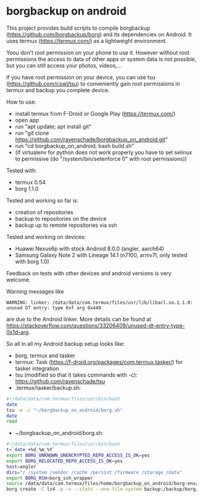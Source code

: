 # borgbackup on android
This project provides build scripts to compile borgbackup (https://github.com/borgbackup/borg) and its dependencies on Android. It uses termux (https://termux.com/) as a lightweight environment. 

Yoou don't root permission on your phone to use it. However without root permissions the access to data of other apps or system data is not possible, but you can still access your photos, videos,...

If you have root permission on your device, you can use tsu (https://github.com/cswl/tsu) to conveniently gain root permissions in termux and backup you complete device.

How to use:
 - install termux from F-Droid or Google Play (https://termux.com/)
 - open app
 - run "apt update; apt install git"
 - run "git clone https://github.com/ravenschade/borgbackup_on_android.git"
 - run "cd borgbackup_on_android; bash build.sh"
- (if virtualenv for python does not work properly you have to set selinux to permissive (do "/system/bin/setenforce 0" with root permissions))
 
Tested with:
- termux 0.54
- borg 1.1.0

Tested and working so far is:
- creation of repositories 
- backup to repositories on the device
- backup up to remote repositories via ssh

Tested and working on devices:
- Huawei Nexus6p with stock Android 8.0.0 (angler, aarch64)
- Samsung Galaxy Note 2 with Lineage 14.1 (n7100, armv7l, only tested with borg 1.0)

Feedback on tests with other devices and android versions is very welcome.

Warning messages like 
````
WARNING: linker: /data/data/com.termux/files/usr/lib/libacl.so.1.1.0: unused DT entry: type 0xf arg 0x449
````
are due to the Android linker. More details can be found at https://stackoverflow.com/questions/33206409/unused-dt-entry-type-0x1d-arg.


So all in all my Android backup setup looks like:
- borg, termux and tasker
- termux: Task (https://f-droid.org/packages/com.termux.tasker/) for tasker integration
- tsu (modified so that it takes commands with -c): https://github.com/ravenschade/tsu
- .termux/tasker/backup.sh:
``` bash
#!/data/data/com.termux/files/usr/bin/bash
date
tsu -e -c "~/borgbackup_on_android/borg.sh"
date
read
```
- ~/borgbackup_on_android/borg.sh:
```bash
#!/data/data/com.termux/files/usr/bin/bash
t=`date +%d_%m_%Y`
export BORG_UNKNOWN_UNENCRYPTED_REPO_ACCESS_IS_OK=yes
export BORG_RELOCATED_REPO_ACCESS_IS_OK=yes
host=angler
dirs="/ /system /vendor /cache /persist /firmware /storage /data"
export BORG_RSH=borg_ssh_wrapper
source /data/data/com.termux/files/home/borgbackup_on_android/borg-env/bin/activate
borg create -C lz4 -p -v --stats --one-file-system backup:/backup/borg/$host::$t $dirs # 2> ~/borg_backup_${t}.err
```
